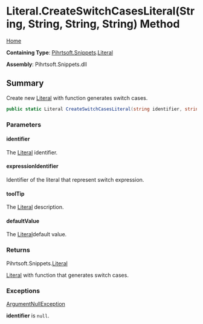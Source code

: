 <a name="_top"></a>

# Literal\.CreateSwitchCasesLiteral\(String, String, String, String\) Method

[Home](../../../../README.md#_top)

**Containing Type**: [Pihrtsoft.Snippets](../../README.md#_top)\.[Literal](../README.md#_top)

**Assembly**: Pihrtsoft\.Snippets\.dll

## Summary

Create new [Literal](../README.md#_top) with function generates switch cases\.

```csharp
public static Literal CreateSwitchCasesLiteral(string identifier, string expressionIdentifier, string toolTip = null, string defaultValue = "default:")
```

### Parameters

#### identifier

The [Literal](../README.md#_top) identifier\.

#### expressionIdentifier

Identifier of the literal that represent switch expression\.

#### toolTip

The [Literal](../README.md#_top) description\.

#### defaultValue

The [Literal](../README.md#_top)default value\.

### Returns

Pihrtsoft\.Snippets\.[Literal](../README.md#_top)

[Literal](../README.md#_top) with function that generates switch cases\.

### Exceptions

[ArgumentNullException](https://docs.microsoft.com/en-us/dotnet/api/system.argumentnullexception)

**identifier** is `null`\.

